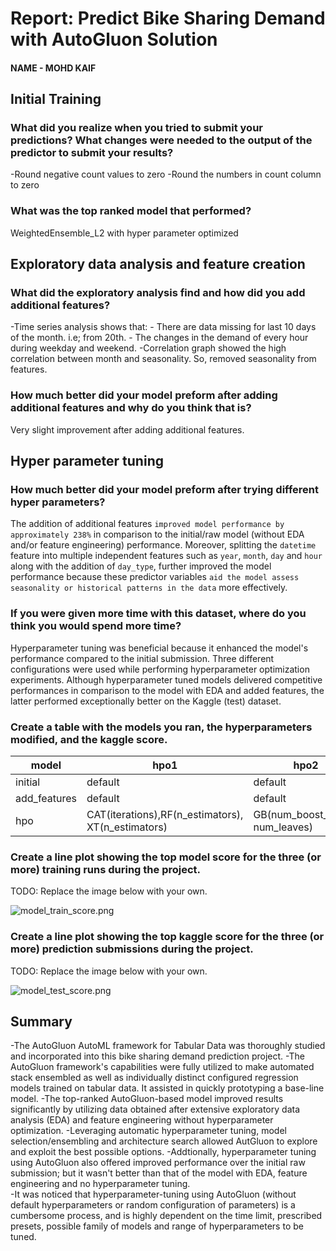 # Report: Predict Bike Sharing Demand with AutoGluon Solution
#### NAME - MOHD KAIF

## Initial Training
### What did you realize when you tried to submit your predictions? What changes were needed to the output of the predictor to submit your results?
-Round negative count values to zero 
-Round the numbers in count column to zero

### What was the top ranked model that performed?
WeightedEnsemble_L2 with hyper parameter optimized

## Exploratory data analysis and feature creation
### What did the exploratory analysis find and how did you add additional features?
-Time series analysis shows that:
    - There are data missing for last 10 days of the month. i.e; from 20th.
    - The changes in the demand of every hour during weekday and weekend.
-Correlation graph showed the high correlation between month and seasonality. So, removed seasonality from features.

### How much better did your model preform after adding additional features and why do you think that is?
Very slight improvement after adding additional features.

## Hyper parameter tuning
### How much better did your model preform after trying different hyper parameters?
The addition of additional features `improved model performance by approximately 238%` in comparison to the initial/raw model (without EDA and/or feature engineering) performance.
Moreover, splitting the `datetime` feature into multiple independent features such as `year`, `month`, `day` and `hour` along with the addition of `day_type`, further improved the model performance because these predictor variables `aid the model assess seasonality or historical patterns in the data` more effectively. 


### If you were given more time with this dataset, where do you think you would spend more time?
Hyperparameter tuning was beneficial because it enhanced the model's performance compared to the initial submission. Three different configurations were used while performing hyperparameter optimization experiments. Although hyperparameter tuned models delivered competitive performances in comparison to the model with EDA and added features, the latter performed exceptionally better on the Kaggle (test) dataset. 

### Create a table with the models you ran, the hyperparameters modified, and the kaggle score.
|model|hpo1|hpo2|hpo3|score|
|--|--|--|--|--|
|initial|default|default|default|1.80899|
|add_features|default|default|default|1.80899|
|hpo|CAT(iterations),RF(n_estimators), XT(n_estimators)|GB(num_boost_round, num_leaves)|scheduler, searcher|0.66816|

### Create a line plot showing the top model score for the three (or more) training runs during the project.

TODO: Replace the image below with your own.

![model_train_score.png](img/model_train_score.png)

### Create a line plot showing the top kaggle score for the three (or more) prediction submissions during the project.

TODO: Replace the image below with your own.

![model_test_score.png](img/model_test_score.png)

## Summary
-The AutoGluon AutoML framework for Tabular Data was thoroughly studied and incorporated into this bike sharing demand prediction project. 
-The AutoGluon framework's capabilities were fully utilized to make automated stack ensembled as well as individually distinct configured regression models trained on tabular data. It assisted in quickly prototyping a base-line model. 
-The top-ranked AutoGluon-based model improved results significantly by utilizing data obtained after extensive exploratory data analysis (EDA) and feature engineering without hyperparameter optimization.
-Leveraging automatic hyperparameter tuning, model selection/ensembling and architecture search allowed AutGluon to explore and exploit the best possible options. 
-Addtionally, hyperparameter tuning using AutoGluon also offered improved performance over the initial raw submission; but it wasn't better than that of the model with EDA, feature engineering and no hyperparameter tuning.  
-It was noticed that hyperparameter-tuning using AutoGluon (without default hyperparameters or random configuration of parameters) is a cumbersome process, and is highly dependent on the time limit, prescribed presets, possible family of models and range of hyperparameters to be tuned.
